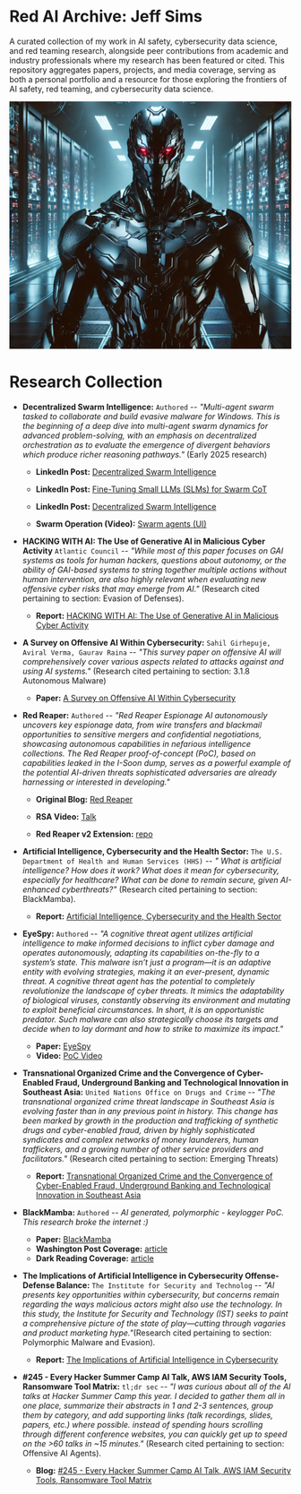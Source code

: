 # Red AI Archive: Jeff Sims
A curated collection of my work in AI safety, cybersecurity data science, and red teaming research, alongside peer contributions from academic and industry professionals where my research has been featured or cited. This repository aggregates papers, projects, and media coverage, serving as both a personal portfolio and a resource for those exploring the frontiers of AI safety, red teaming, and cybersecurity data science. 

![](research_collection/images/repo.png)


# Research Collection
- **Decentralized Swarm Intelligence:** ```Authored``` -- *"Multi-agent swarm tasked to collaborate and build evasive malware for Windows. This is the beginning of a deep dive into multi-agent swarm dynamics for advanced problem-solving, with an emphasis on decentralized orchestration as to evaluate the emergence of divergent behaviors which produce richer reasoning pathways."* (Early 2025 research)

    - **LinkedIn Post:** [Decentralized Swarm Intelligence]( https://www.linkedin.com/posts/jeff-sims-1337-revolution_ai-informationsecurity-blueteam-activity-7274116703746146304-zlWN?utm_source=share&utm_medium=member_desktop "View the early PoC research")

    - **LinkedIn Post:** [Fine-Tuning Small LLMs (SLMs) for Swarm CoT]( https://www.linkedin.com/posts/jeff-sims-1337-revolution_ai-informationsecurity-blueteam-activity-7278478474330181632-25JZ?utm_source=share&utm_medium=member_desktop "View the early PoC research")

    - **LinkedIn Post:** [Decentralized Swarm Intelligence]( https://www.linkedin.com/posts/jeff-sims-1337-revolution_ai-informationsecurity-blueteam-activity-7274573269305896961-L-KV?utm_source=share&utm_medium=member_desktop "View the early PoC research")

    - **Swarm Operation (Video):** [Swarm agents (UI)]( https://youtu.be/mjZWrONCiKg?si=wLa9txjt6ohIJp21 "View the RSA talk Red Reaper project")

- **HACKING WITH AI: The Use of Generative AI in Malicious Cyber Activity** ```Atlantic Council``` -- *"While most of this paper focuses on GAI systems as tools for human hackers, questions about autonomy, or the ability of GAI-based systems to string together multiple actions without human intervention, are also highly relevant when evaluating new offensive cyber risks that may emerge from AI."* (Research cited pertaining to section: Evasion of Defenses).
    - **Report:** [HACKING WITH AI: The Use of Generative AI in Malicious Cyber Activity](https://dfrlab.org/wp-content/uploads/sites/3/2024/02/csi-report-hacking-with-ai.pdf "View the report")

- **A Survey on Offensive AI Within Cybersecurity:** ```Sahil Girhepuje, Aviral Verma, Gaurav Raina``` -- *"This survey paper on offensive AI will comprehensively cover various aspects related to attacks against and using AI systems."* (Research cited pertaining to section: 3.1.8 Autonomous Malware)

    - **Paper:** [A Survey on Offensive AI Within Cybersecurity]( https://arxiv.org/pdf/2410.03566v1 "View the EyeSpy project")
- **Red Reaper:** ```Authored``` -- *"Red Reaper Espionage AI autonomously uncovers key espionage data, from wire transfers and blackmail opportunities to sensitive mergers and confidential negotiations, showcasing autonomous capabilities in nefarious intelligence collections. The Red Reaper proof-of-concept (PoC), based on capabilities leaked in the I-Soon dump, serves as a powerful example of the potential AI-driven threats sophisticated adversaries are already harnessing or interested in developing."*

    - **Original Blog:** [Red Reaper](https://www.cybermongol.ca/frontier-research/red-reaper-building-an-ai-espionage-agent "View the original blog Red Reaper project")

    - **RSA Video:** [Talk](https://www.youtube.com/watch?v=hg2TqcklVg4&t=29s "View the RSA talk Red Reaper project")

    - **Red Reaper v2 Extension:** [repo](https://github.com/AI-Voodoo/Red_Reaper_v2 "View an extension of the Red Reaper project")

- **Artificial Intelligence, Cybersecurity and the Health Sector:** ```The U.S. Department of Health and Human Services (HHS)``` -- *" What is artificial intelligence? How does it work? What does it mean for cybersecurity, especially for healthcare? What can be done to remain secure, given AI-enhanced cyberthreats?"* (Research cited pertaining to section: BlackMamba).
    - **Report:** [Artificial Intelligence, Cybersecurity and the Health Sector](https://www.hhs.gov/sites/default/files/ai-cybersecurity-health-sector-tlpclear.pdf "View the report")

- **EyeSpy:** ```Authored``` -- *"A cognitive threat agent utilizes artificial intelligence to make informed decisions to inflict cyber damage and operates autonomously, adapting its capabilities on-the-fly to a system’s state. This malware isn’t just a program—it is an adaptive entity with evolving strategies, making it an ever-present, dynamic threat. A cognitive threat agent has the potential to completely revolutionize the landscape of cyber threats. It mimics the adaptability of biological viruses, constantly observing its environment and mutating to exploit beneficial circumstances. In short, it is an opportunistic predator. Such malware can also strategically choose its targets and decide when to lay dormant and how to strike to maximize its impact."*

    - **Paper:** [EyeSpy](https://www.hyas.com/hubfs/HYAS_EyeSpy_Proof_of_Concept.pdf "View the EyeSpy project")
    - **Video:** [PoC Video](https://www.hyas.com/eyespy-proof-of-concept-demo-video "View EyeSpy PoC Video")

- **Transnational Organized Crime and the Convergence of Cyber-Enabled Fraud, Underground Banking and Technological Innovation in Southeast Asia:** ```United Nations Office on Drugs and Crime``` -- *"The transnational organized crime threat landscape in Southeast Asia is evolving faster than in any previous point in history. This change has been marked by growth in the production and trafficking of synthetic drugs and cyber-enabled fraud, driven by highly sophisticated syndicates and complex networks of money launderers, human traffickers, and a growing number of other service providers and facilitators."* (Research cited pertaining to section: Emerging Threats)
    - **Report:** [Transnational Organized Crime and the Convergence of Cyber-Enabled Fraud, Underground Banking and Technological Innovation in Southeast Asia](https://www.unodc.org/roseap/uploads/documents/Publications/2024/TOC_Convergence_Report_2024.pdf "View the paper")
  
- **BlackMamba:** ```Authored``` -- *AI generated, polymorphic - keylogger PoC. This research broke the internet :)*

    - **Paper:** [BlackMamba](https://www.hyas.com/hubfs/Downloadable%20Content/HYAS-AI-Augmented-Cyber-Attack-WP-1.1.pdf?utm_campaign=2023_Content&utm_medium=email&_hsmi=249035001&utm_content=249035001&utm_source=hs_automation "View the BlackMamba project")
    - **Washington Post Coverage:** [article]( https://www.washingtonpost.com/technology/2023/05/11/hacking-ai-cybersecurity-future/ "View article")
    - **Dark Reading Coverage:** [article]( https://www.darkreading.com/endpoint-security/ai-blackmamba-keylogging-edr-security "View article")

- **The Implications of Artificial Intelligence in Cybersecurity Offense-Defense Balance:** ```The Institute for Security and Technolog``` -- *"AI presents key opportunities within cybersecurity, but concerns remain regarding the ways malicious actors might also use the technology. In this study, the Institute  for Security and Technology (IST) seeks to paint a comprehensive picture of the state of play—cutting through vagaries and product marketing hype."*(Research cited pertaining to section: Polymorphic Malware and Evasion).
    - **Report:** [The Implications of Artificial Intelligence in Cybersecurity](https://securityandtechnology.org/wp-content/uploads/2024/10/The-Implications-of-Artificial-Intelligence-in-Cybersecurity.pdf "View the report")

- **#245 - Every Hacker Summer Camp AI Talk, AWS IAM Security Tools, Ransomware Tool Matrix:** ```tl;dr sec``` -- *"I was curious about all of the AI talks at Hacker Summer Camp this year. I decided to gather them all in one place, summarize their abstracts in 1 and 2-3 sentences, group them by category, and add supporting links (talk recordings, slides, papers, etc.) where possible. instead of spending hours scrolling through different conference websites, you can quickly get up to speed on the >60 talks in ~15 minutes."* (Research cited pertaining to section: Offensive AI Agents).
    - **Blog:** [#245 - Every Hacker Summer Camp AI Talk, AWS IAM Security Tools, Ransomware Tool Matrix](https://tldrsec.com/p/tldr-sec-245 "View the blog")